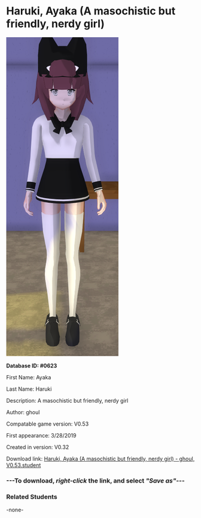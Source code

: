 # Haruki, Ayaka (A masochistic but friendly, nerdy girl)

<img src="../../Files/Images/Haruki, Ayaka (A masochistic but friendly, nerdy girl).png" title="Haruki, Ayaka (A masochistic but friendly, nerdy girl) - ghoul, V0.53">

**Database ID: #0623**

First Name: Ayaka

Last Name: Haruki

Description: A masochistic but friendly, nerdy girl

Author: ghoul

Compatable game version: V0.53

First appearance: 3/28/2019

Created in version: V0.32

Download link: <a href="https://raw.githubusercontent.com/Arbiter1223/Daigaku-Gurashi-Custom-Students/master/Files/Student%20Files/Haruki%2C%20Ayaka%20(A%20masochistic%20but%20friendly%2C%20nerdy%20girl)%20-%20ghoul%2C%20V0.53.student">Haruki, Ayaka (A masochistic but friendly, nerdy girl) - ghoul, V0.53.student</a>

### ---**To download, _right-click_ the link, and select _"Save as"_**---

### Related Students

-none-
